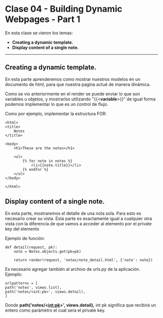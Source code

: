 # Clase 04 - Building Dynamic Webpages - Part 1

En esta clase se vieron los temas:
* **Creating a dynamic template.**
* **Display content of a single note.**

***
## Creating a dynamic template.

En esta parte aprenderemos como mostrar nuestros modelos en un documento de html, para que nuestra pagina actué de manera dinámica.

Como se vio anteriormente en el render se puede enviar lo que son variables u objetos, y mostrarlos utilizando "{{<**variable**>}}" de igual forma podemos implementar lo que es un control de flujo.

Como por ejemplo, implementar la estructura FOR:

    <html>
    <title>
        Notes
    </title>

    <body>
        <h1>These are the notes</h1>

        <ul>
            {% for note in notes %}
                <li>{{note.title}}</li>
            {% endfor %}
        </ul>
    </body>

    </html>

## Display content of a single note.

En esta parte, mostraremos el detalle de una nota sola. Para esto es necesario crear su vista. Esta parte es exactamente igual a cualquier otra vista con la diferencia de que vamos a acceder al elemento por el private key del elemento

Ejemplo de función:

    def detail(request, pk):
        note = Notes.objects.get(pk=pk)

        return render(request, 'notes/note_detail.html', {'note': note})

Es necesario agregar también al archivo de urls.py de la aplicación. Ejemplo:

    urlpatterns = [
    path('notes', views.list),
    path('notes/<int:pk>', views.detail),
    ]

Donde **path('notes/<<int:pk>>', views.detail),**  int pk significa que recibirá un entero como parámetro el cual sera el private key.